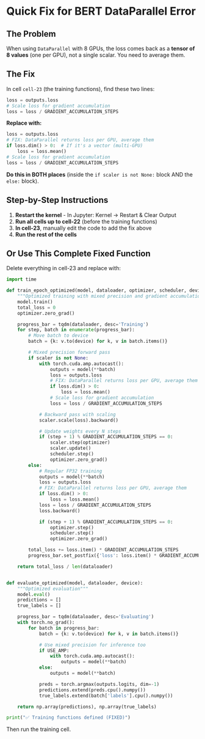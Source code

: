 # Quick Fix for BERT DataParallel Error

## The Problem
When using `DataParallel` with 8 GPUs, the loss comes back as a **tensor of 8 values** (one per GPU), not a single scalar. You need to average them.

## The Fix

In cell `cell-23` (the training functions), find these two lines:

```python
loss = outputs.loss
# Scale loss for gradient accumulation
loss = loss / GRADIENT_ACCUMULATION_STEPS
```

**Replace with:**
```python
loss = outputs.loss
# FIX: DataParallel returns loss per GPU, average them
if loss.dim() > 0:  # If it's a vector (multi-GPU)
    loss = loss.mean()
# Scale loss for gradient accumulation
loss = loss / GRADIENT_ACCUMULATION_STEPS
```

**Do this in BOTH places** (inside the `if scaler is not None:` block AND the `else:` block).

## Step-by-Step Instructions

1. **Restart the kernel** - In Jupyter: Kernel → Restart & Clear Output
2. **Run all cells up to cell-22** (before the training functions)
3. **In cell-23**, manually edit the code to add the fix above
4. **Run the rest of the cells**

## Or Use This Complete Fixed Function

Delete everything in cell-23 and replace with:

```python
import time

def train_epoch_optimized(model, dataloader, optimizer, scheduler, device, scaler=None):
    """Optimized training with mixed precision and gradient accumulation"""
    model.train()
    total_loss = 0
    optimizer.zero_grad()

    progress_bar = tqdm(dataloader, desc='Training')
    for step, batch in enumerate(progress_bar):
        # Move batch to device
        batch = {k: v.to(device) for k, v in batch.items()}

        # Mixed precision forward pass
        if scaler is not None:
            with torch.cuda.amp.autocast():
                outputs = model(**batch)
                loss = outputs.loss
                # FIX: DataParallel returns loss per GPU, average them
                if loss.dim() > 0:
                    loss = loss.mean()
                # Scale loss for gradient accumulation
                loss = loss / GRADIENT_ACCUMULATION_STEPS

            # Backward pass with scaling
            scaler.scale(loss).backward()

            # Update weights every N steps
            if (step + 1) % GRADIENT_ACCUMULATION_STEPS == 0:
                scaler.step(optimizer)
                scaler.update()
                scheduler.step()
                optimizer.zero_grad()
        else:
            # Regular FP32 training
            outputs = model(**batch)
            loss = outputs.loss
            # FIX: DataParallel returns loss per GPU, average them
            if loss.dim() > 0:
                loss = loss.mean()
            loss = loss / GRADIENT_ACCUMULATION_STEPS
            loss.backward()

            if (step + 1) % GRADIENT_ACCUMULATION_STEPS == 0:
                optimizer.step()
                scheduler.step()
                optimizer.zero_grad()

        total_loss += loss.item() * GRADIENT_ACCUMULATION_STEPS
        progress_bar.set_postfix({'loss': loss.item() * GRADIENT_ACCUMULATION_STEPS})

    return total_loss / len(dataloader)


def evaluate_optimized(model, dataloader, device):
    """Optimized evaluation"""
    model.eval()
    predictions = []
    true_labels = []

    progress_bar = tqdm(dataloader, desc='Evaluating')
    with torch.no_grad():
        for batch in progress_bar:
            batch = {k: v.to(device) for k, v in batch.items()}

            # Use mixed precision for inference too
            if USE_AMP:
                with torch.cuda.amp.autocast():
                    outputs = model(**batch)
            else:
                outputs = model(**batch)

            preds = torch.argmax(outputs.logits, dim=-1)
            predictions.extend(preds.cpu().numpy())
            true_labels.extend(batch['labels'].cpu().numpy())

    return np.array(predictions), np.array(true_labels)

print("✅ Training functions defined (FIXED)")
```

Then run the training cell.
